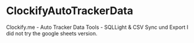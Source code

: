 # ClockifyAutoTrackerData
Clockify.me - Auto Tracker Data Tools - SQLLight & CSV Sync und Export
I did not try the google sheets version.
